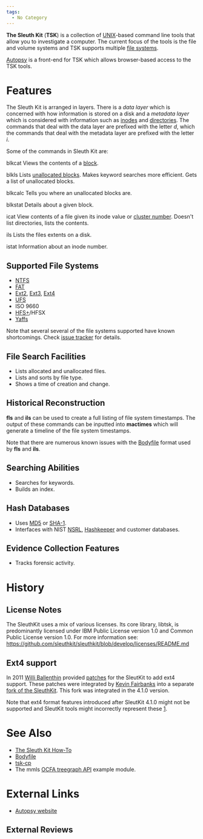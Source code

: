 ```yaml
---
tags:
  - No Category
---
```

**The Sleuth Kit** (**TSK**) is a collection of
[UNIX](unix.md)-based command line tools that allow you to
investigate a computer. The current focus of the tools is the file and
volume systems and TSK supports multiple [file
systems](file_system.md).

[Autopsy](autopsy.md) is a front-end for TSK which allows
browser-based access to the TSK tools.

# Features

The Sleuth Kit is arranged in layers. There is a *data layer* which is
concerned with how information is stored on a disk and a *metadata
layer* which is considered with information such as
[inodes](inode.md) and [directories](directory "wikilink"). The
commands that deal with the data layer are prefixed with the letter *d*,
which the commands that deal with the metadata layer are prefixed with
the letter *i*.

Some of the commands in Sleuth Kit are:

blkcat
Views the contents of a [block](block.md).

<!-- -->

blkls
Lists [unallocated blocks](unallocated_block.md). Makes keyword
searches more efficient. Gets a list of unallocated blocks.

<!-- -->

blkcalc
Tells you where an unallocated blocks are.

<!-- -->

blkstat
Details about a given block.

<!-- -->

icat
View contents of a file given its inode value or [cluster
number](cluster_number.md). Doesn't list directories, lists the
contents.

<!-- -->

ils
Lists the files extents on a disk.

<!-- -->

istat
Information about an inode number.

## Supported File Systems

- [NTFS](ntfs.md)
- [FAT](fat.md)
- [Ext2](ext2.md), [Ext3](Ext3 "wikilink"),
  [Ext4](ext4.md)
- [UFS](ufs.md)
- ISO 9660
- [HFS+](hfs+.md)/HFSX
- [Yaffs](yaffs.md)

Note that several several of the file systems supported have known
shortcomings. Check [issue
tracker](https://github.com/sleuthkit/sleuthkit/issues) for details.

## File Search Facilities

- Lists allocated and unallocated files.
- Lists and sorts by file type.
- Shows a time of creation and change.

## Historical Reconstruction

**fls** and **ils** can be used to create a full listing of file system
timestamps. The output of these commands can be inputted into
**mactimes** which will generate a timeline of the file system
timestamps.

Note that there are numerous known issues with the
[Bodyfile](bodyfile.md) format used by **fls** and **ils**.

## Searching Abilities

- Searches for keywords.
- Builds an index.

## Hash Databases

- Uses [MD5](md5.md) or [SHA-1](SHA-1 "wikilink").
- Interfaces with NIST [NSRL](nsrl.md),
  [Hashkeeper](hashkeeper.md) and customer databases.

## Evidence Collection Features

- Tracks forensic activity.

# History

## License Notes

The SleuthKit uses a mix of various licenses. Its core library, libtsk,
is predominantly licensed under IBM Public License version 1.0 and
Common Public License version 1.0. For more information see:
<https://github.com/sleuthkit/sleuthkit/blob/develop/licenses/README.md>

## Ext4 support

In 2011 [Willi Ballenthin](willi_ballenthin.md) provided
[patches](http://www.williballenthin.com/ext4/) for the SleutKit to add
ext4 support. These patches were integrated by [Kevin
Fairbanks](kevin_fairbanks.md) into a separate [fork of the
SleuthKit](https://github.com/kfairbanks/sleuthkit/tree/Ext4_Dev). This
fork was integrated in the 4.1.0 version.

Note that ext4 format features introduced after SleutKit 4.1.0 might not
be supported and SleutKit tools might incorrectly represent these
[1](https://github.com/sleuthkit/sleuthkit/issues/2488).

# See Also

- [The Sleuth Kit How-To](the_sleuth_kit_how-to.md)
- [Bodyfile](bodyfile.md)
- [tsk-cp](tsk-cp.md)
- The mmls [OCFA treegraph API](ocfa_treegraph_api.md) example
  module.

# External Links

- [Autopsy website](http://www.sleuthkit.org/autopsy/desc.php)

## External Reviews